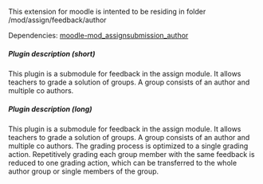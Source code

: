 This extension for moodle is intented to be residing in folder 
<moodle>/mod/assign/feedback/author

Dependencies:
[moodle-mod_assignsubmission_author](https://github.com/rroepke/moodle-mod_assignsubmission_author)

##### Plugin description (short)

This plugin is a submodule for feedback in the assign module. It allows teachers to grade a solution of groups. A group consists of an author and multiple co authors.

##### Plugin description (long)

This plugin is a submodule for feedback in the assign module. It allows teachers to grade a solution of groups. A group consists of an author and multiple co authors. The grading process is optimized to a single grading action. Repetitively grading each group member with the same feedback is reduced to one grading action, which can be transferred to the whole author group or single members of the group.
